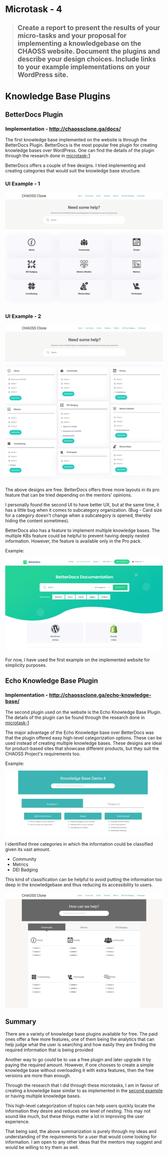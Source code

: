 # Microtask - 4

> ## Create a report to present the results of your micro-tasks and your proposal for implementing a knowledgebase on the CHAOSS website. Document the plugins and describe your design choices. Include links to your example implementations on your WordPress site.

# Knowledge Base Plugins

## BetterDocs Plugin

### **Implementation - http://chaossclone.ga/docs/**

The first knowledge base implemented on the website is through the BetterDocs Plugin. BetterDocs is the most popular free plugin for creating knowledge bases over WordPress. One can find the details of the plugin through the research done in [microtask-1](./microtask-1.md#1-betterdocs)

BetterDocs offers a couple of free designs. I tried implementing and creating categories that would suit the knowledge base structure.

### UI Example - 1

![UI 1 betterdocs](static/betterdocs_ui_1.jpeg)

### UI Example - 2

![UI 2 betterdocs](static/betterdocs_ui_2.jpeg)

The above designs are free. BetterDocs offers three more layouts in its pro feature that can be tried depending on the mentors' opinions.

I personally found the second UI to have better UX, but at the same time, it has a little bug when it comes to subcategory organization. (Bug - Card size for a category doesn't change when a subcategory is opened, thereby hiding the content sometimes).

BetterDocs also has a feature to implement multiple knowledge bases. The multiple KBs feature could be helpful to prevent having deeply nested information. However, the feature is available only in the Pro pack.

Example:

![BetterDocs multiple KBs](./static/betterdocs_multiple_KBs.png)

For now, I have used the first example on the implemented website for simplicity purposes. 

## Echo Knowledge Base Plugin

### **Implementation - http://chaossclone.ga/echo-knowledge-base/**

The second plugin used on the website is the Echo Knowledge Base Plugin. The details of the plugin can be found through the research done in [microtask-1](./microtask-1.md#2-echo-knowledge-base)

The major advantage of the Echo Knowledge base over BetterDocs was that the plugin offered easy high-level categorization options. These can be used instead of creating multiple knowledge bases. These designs are ideal for product-based sites that showcase different products, but they suit the CHAOSS Project's requirements too.

Example:

![Product Based KB UI](static/echo_product-based_UI.png)

I identified three categories in which the information could be classified given its vast amount.

- Community
- Metrics
- DEI Badging

This kind of classification can be helpful to avoid putting the information too deep in the knowledgebase and thus reducing its accessibility to users.

![Example Implementation](./static/echo_UI_example.png.jpeg)

<!-- --- -->

## Summary

There are a variety of knowledge base plugins available for free. The paid ones offer a few more features, one of them being the analytics that can help judge what the user is searching and how easily they are finding the required information that is being provided

Another way to go could be to use a free plugin and later upgrade it by paying the required amount. However, if one chooses to create a simple knowledge base without overloading it with extra features, then the free versions are more than enough.

Through the research that I did through these microtasks, I am in favour of creating a knowledge base similar to as implemented in the [second example](#echo-knowledge-base-plugin) or having multiple knowledge bases. 

This high-level categorization of topics can help users quickly locate the information they desire and reduces one level of nesting. This may not sound like much, but these things matter a lot in improving the user experience.

That being said, the above summarization is purely through my ideas and understanding of the requirements for a user that would come looking for information. I am open to any other ideas that the mentors may suggest and would be willing to try them as well.

